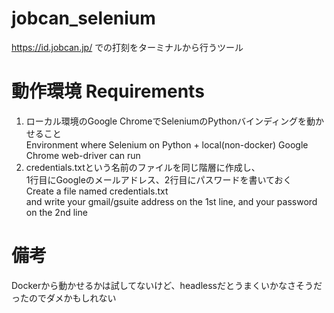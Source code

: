 # jobcan_selenium
https://id.jobcan.jp/ での打刻をターミナルから行うツール

# 動作環境 Requirements
1. ローカル環境のGoogle ChromeでSeleniumのPythonバインディングを動かせること  
   Environment where Selenium on Python + local(non-docker) Google Chrome web-driver can run  
2. credentials.txtという名前のファイルを同じ階層に作成し、  
   1行目にGoogleのメールアドレス、2行目にパスワードを書いておく  
   Create a file named credentials.txt  
   and write your gmail/gsuite address on the 1st line, 
   and your password on the 2nd line  

# 備考
Dockerから動かせるかは試してないけど、headlessだとうまくいかなさそうだったのでダメかもしれない

